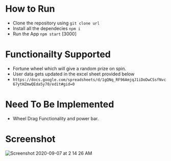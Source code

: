 # How to Run

- Clone the repository using `git clone url`
- Install all the dependecies `npm i`
- Run the App `npm start` [3000]

# Functionailty Supported

- Fortune wheel which will give a random prize on spin.
- User data gets updated in the excel sheet provided below
- `https://docs.google.com/spreadsheets/d/1gQNq_RF96AmjqJ1iDoDwCSsfNvc67ytHZmwQEda5y70/edit#gid=0`

# Need To Be Implemented

- Wheel Drag Functionality and power bar.

# Screenshot
![Screenshot 2020-09-07 at 2 14 26 AM](https://user-images.githubusercontent.com/19689620/92334933-f646ce80-f0af-11ea-8816-c86eb74c4641.png)

